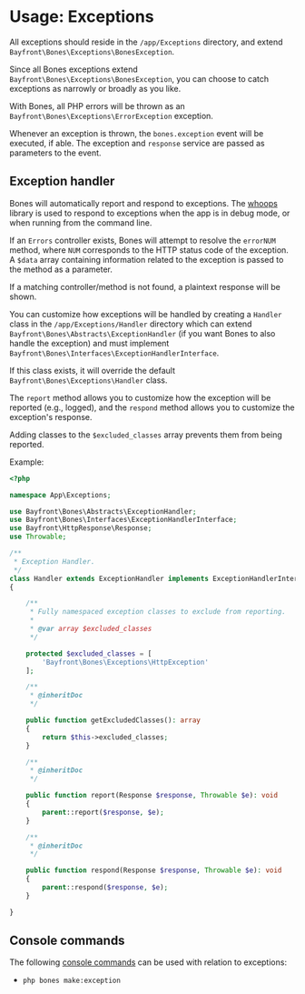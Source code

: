 # Usage: Exceptions

All exceptions should reside in the `/app/Exceptions` directory, and extend `Bayfront\Bones\Exceptions\BonesException`.

Since all Bones exceptions extend `Bayfront\Bones\Exceptions\BonesException`, you can choose to catch exceptions 
as narrowly or broadly as you like.

With Bones, all PHP errors will be thrown as an `Bayfront\Bones\Exceptions\ErrorException` exception.

Whenever an exception is thrown, the `bones.exception` event will be executed, if able.
The exception and `response` service are passed as parameters to the event.

## Exception handler

Bones will automatically report and respond to exceptions.
The [whoops](https://github.com/filp/whoops) library is used to respond to exceptions when the app is in debug mode, 
or when running from the command line.

If an `Errors` controller exists, Bones will attempt to resolve the `errorNUM` method, where `NUM` corresponds 
to the HTTP status code of the exception. A `$data` array containing information related to the exception 
is passed to the method as a parameter.

If a matching controller/method is not found, a plaintext response will be shown.

You can customize how exceptions will be handled by creating a `Handler` class in the `/app/Exceptions/Handler` 
directory which can extend `Bayfront\Bones\Abstracts\ExceptionHandler` (if you want Bones to also handle the exception) 
and must implement `Bayfront\Bones\Interfaces\ExceptionHandlerInterface`.

If this class exists, it will override the default `Bayfront\Bones\Exceptions\Handler` class.

The `report` method allows you to customize how the exception will be reported (e.g., logged), 
and the `respond` method allows you to customize the exception's response.

Adding classes to the `$excluded_classes` array prevents them from being reported.

Example:

```php
<?php

namespace App\Exceptions;

use Bayfront\Bones\Abstracts\ExceptionHandler;
use Bayfront\Bones\Interfaces\ExceptionHandlerInterface;
use Bayfront\HttpResponse\Response;
use Throwable;

/**
 * Exception Handler.
 */
class Handler extends ExceptionHandler implements ExceptionHandlerInterface
{

    /**
     * Fully namespaced exception classes to exclude from reporting.
     *
     * @var array $excluded_classes
     */

    protected $excluded_classes = [
        'Bayfront\Bones\Exceptions\HttpException'
    ];

    /**
     * @inheritDoc
     */

    public function getExcludedClasses(): array
    {
        return $this->excluded_classes;
    }

    /**
     * @inheritDoc
     */

    public function report(Response $response, Throwable $e): void
    {
        parent::report($response, $e);
    }

    /**
     * @inheritDoc
     */

    public function respond(Response $response, Throwable $e): void
    {
        parent::respond($response, $e);
    }

}
```

## Console commands

The following [console commands](console.md) can be used with relation to exceptions:

- `php bones make:exception`
